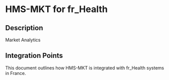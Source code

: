 # HMS-MKT for fr_Health

## Description

Market Analytics

## Integration Points

This document outlines how HMS-MKT is integrated with fr_Health systems in France.

